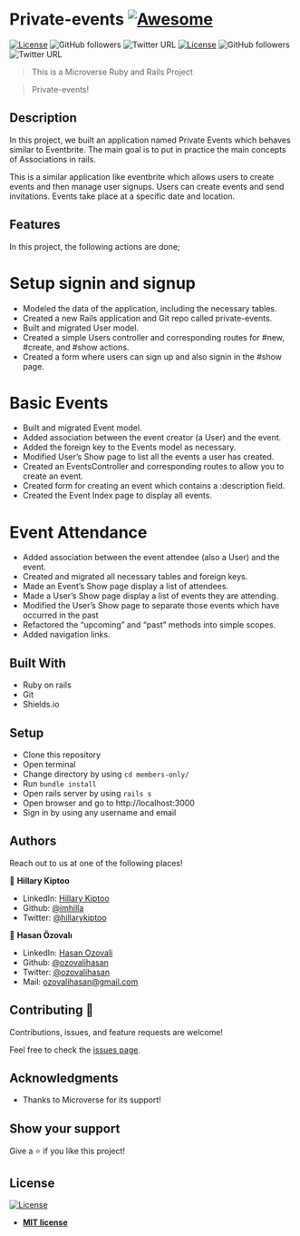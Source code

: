 # Private-events [![Awesome](https://cdn.rawgit.com/sindresorhus/awesome/d7305f38d29fed78fa85652e3a63e154dd8e8829/media/badge.svg)](https://github.com/ozovalihasan/private_events)

[![License](https://img.shields.io/badge/License-MIT-green.svg)]()
![GitHub followers](https://img.shields.io/github/followers/imhilla?label=imhilla&style=social)
![Twitter URL](https://img.shields.io/twitter/follow/hillarykiptoo_?label=Follow&style=social) [![License](https://img.shields.io/badge/License-MIT-green.svg)]()
![GitHub followers](https://img.shields.io/github/followers/ozovalihasan?label=ozovalihasan&style=social)
![Twitter URL](https://img.shields.io/twitter/follow/ozovalihasan?label=Follow&style=social)

> This is a Microverse Ruby and Rails Project

> Private-events!

## Description

In this project, we built an application named Private Events which behaves similar to Eventbrite. The main goal is to put in practice the main concepts of Associations in rails.

This is a similar application like eventbrite which allows users to create events and then manage user signups. Users can create events and send invitations. Events take place at a specific date and location.

## Features

In this project, the following actions are done;

# Setup signin and signup

- Modeled the data of the application, including the necessary tables.
- Created a new Rails application and Git repo called private-events.
- Built and migrated User model. 
- Created a simple Users controller and corresponding routes for #new, #create, and #show actions.
- Created a form where users can sign up and also signin in the #show page.

# Basic Events
- Built and migrated Event model. 
- Added association between the event creator (a User) and the event. 
- Added the foreign key to the Events model as necessary.
- Modified User’s Show page to list all the events a user has created.
- Created an EventsController and corresponding routes to allow you to create an event.
- Created form for creating an event which contains a :description field.
- Created the Event Index page to display all events.

# Event Attendance
- Added association between the event attendee (also a User) and the event.
- Created and migrated all necessary tables and foreign keys.
- Made an Event’s Show page display a list of attendees.
- Made a User’s Show page display a list of events they are attending.
- Modified the User’s Show page to separate those events which have occurred in the past 
- Refactored the “upcoming” and “past” methods into simple scopes.
- Added navigation links.

## Built With

- Ruby on rails
- Git
- Shields.io

## Setup

- Clone this repository
- Open terminal
- Change directory by using `cd members-only/`
- Run `bundle install`
- Open rails server by using `rails s`
- Open browser and go to http://localhost:3000
- Sign in by using any username and email

## Authors

Reach out to us at one of the following places!

👤 **Hillary Kiptoo**

- LinkedIn: [Hillary Kiptoo](https://www.linkedin.com/in/hillarykiptoo)
- Github: [@imhilla](https://github.com/imhilla)
- Twitter: [@hillarykiptoo](https://twitter.com/hillarykiptoo_)

👤 **Hasan Özovalı**

- LinkedIn: [Hasan Ozovali](https://www.linkedin.com/in/hasan-ozovali/)
- Github: [@ozovalihasan](https://github.com/ozovalihasan)
- Twitter: [@ozovalihasan](https://twitter.com/ozovalihasan)
- Mail: [ozovalihasan@gmail.com](ozovalihasan@gmail.com)

## Contributing 🤝

Contributions, issues, and feature requests are welcome!

Feel free to check the [issues page](./issues/).

## Acknowledgments

- Thanks to Microverse for its support!

## Show your support

Give a ⭐️ if you like this project!

## License

[![License](http://img.shields.io/:license-mit-blue.svg?style=flat-square)](http://badges.mit-license.org)

- **[MIT license](http://opensource.org/licenses/mit-license.php)**
